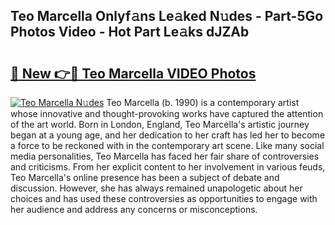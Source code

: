 ## Teo Marcella Onlyf𝚊ns Le𝚊ked N𝚞des - Part-5Go Photos Video - Hot Part Le𝚊ks dJZAb

# <h2><a href="http://ab49850.deff.icu/?id=Teo+Marcella">🔗 New 👉🔴 Teo Marcella VIDEO Photos</a></h2>

[![Teo Marcella N𝚞des](https://i.imgur.com/rIISA9y.gif)](http://ab49850.deff.icu/?id=Teo+Marcella)
Teo Marcella (b. 1990) is a contemporary artist whose innovative and thought-provoking works have captured the attention of the art world. Born in London, England, Teo Marcella's artistic journey began at a young age, and her dedication to her craft has led her to become a force to be reckoned with in the contemporary art scene. Like many social media personalities, Teo Marcella has faced her fair share of controversies and criticisms. From her explicit content to her involvement in various feuds, Teo Marcella's online presence has been a subject of debate and discussion. However, she has always remained unapologetic about her choices and has used these controversies as opportunities to engage with her audience and address any concerns or misconceptions.
